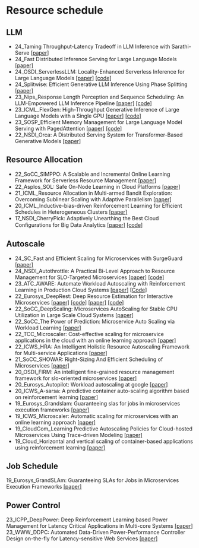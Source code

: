 # Resource schedule

## LLM

- 24_Taming Throughput-Latency Tradeoff in LLM Inference with Sarathi-Serve [[paper]](https://arxiv.org/pdf/2403.02310.pdf)
- 24_Fast Distributed Inference Serving for Large Language Models [[paper]](https://arxiv.org/pdf/2305.05920.pdf)
- 24_OSDI_ServerlessLLM: Locality-Enhanced Serverless Inference for Large Language Models [[paper]](https://arxiv.org/abs/2401.14351) [[code]](https://github.com/ServerlessLLM/ServerlessLLM)
- 24_Splitwise: Efficient Generative LLM Inference Using Phase Splitting [[paper]](https://arxiv.org/pdf/2311.18677.pdf)
- 23_Nips_Response Length Perception and Sequence Scheduling: An LLM-Empowered LLM Inference Pipeline [[paper]](https://arxiv.org/abs/2305.13144) [[code]](https://github.com/zhengzangw/Sequence-Scheduling)
- 23_ICML_FlexGen: High-Throughput Generative Inference of Large Language Models with a Single GPU [[paper]](https://dl.acm.org/doi/10.5555/3618408.3619696) [[code]](https://github.com/FMInference/FlexGen)
- 23_SOSP_Efficient Memory Management for Large Language Model Serving with PagedAttention [[paper]](https://arxiv.org/abs/2309.06180) [[code]](https://github.com/vllm-project/vllm)
- 22_NSDI_Orca: A Distributed Serving System for Transformer-Based Generative Models [[paper]](https://www.usenix.org/conference/osdi22/presentation/yu)

## Resource Allocation
- 22_SoCC_SIMPPO: A Scalable and Incremental Online Learning Framework for Serverless Resource Management [[paper]](https://haoran-qiu.com/pdf/socc22.pdf)
- 22_Asplos_SOL: Safe On-Node Learning in Cloud Platforms [[paper]](https://dl.acm.org/doi/pdf/10.1145/3503222.3507704)
- 21_ICML_Resource Allocation in Multi-armed Bandit Exploration: Overcoming Sublinear Scaling with Adaptive Parallelism [[paper]](http://proceedings.mlr.press/v139/thananjeyan21a/thananjeyan21a.pdf)
- 20_ICML_Inductive-bias-driven Reinforcement Learning for Efficient Schedules in Heterogeneous Clusters [[paper]](https://ssbaner2.cs.illinois.edu/publications/icml2020/Paper.pdf)
- 17_NSDI_CherryPick: Adaptively Unearthing the Best Cloud Conﬁgurations for Big Data Analytics [[paper]](https://www.usenix.org/conference/nsdi17/technical-sessions/presentation/alipourfard) [[code]](https://github.com/harvard-cns/cherrypick)


## Autoscale
- 24_SC_Fast and Efficient Scaling for Microservices with SurgeGuard [[paper]](https://dl.acm.org/doi/10.1109/SC41406.2024.00103)
- 24_NSDI_Autothrottle: A Practical Bi-Level Approach to Resource Management for SLO-Targeted Microservices [[paper]](https://www.usenix.org/system/files/nsdi24-wang-zibo.pdf) [[code]](https://github.com/microsoft/autothrottle)
- 23_ATC_AWARE: Automate Workload Autoscaling with Reinforcement Learning in Production Cloud Systems [[paper]](https://www.usenix.org/system/files/atc23-qiu-haoran.pdf) [[Code]](https://gitlab.engr.illinois.edu/DEPEND/aware)
- 22_Eurosys_DeepRest: Deep Resource Estimation for Interactive Microservices [[paper]](https://dl.acm.org/doi/abs/10.1145/3492321.3519564) [[code]](https://github.com/IBM/api-tracing-app-management)
 [[paper]](https://dl.acm.org/doi/pdf/10.1145/3492321.3519564) [[code]](https://github.com/IBM/api-tracing-app-management)
- 22_SoCC_DeepScaling: Microservices AutoScaling for Stable CPU Utilization in Large Scale Cloud Systems [[paper]](https://dl.acm.org/doi/pdf/10.1145/3542929.3563469)
- 22_SoCC_The Power of Prediction: Microservice Auto Scaling via Workload Learning [[paper]](https://dl.acm.org/doi/abs/10.1145/3542929.3563477)
- 22_TCC_Microscaler: Cost-effective scaling for microservice applications in the cloud with an online learning approach [[paper]](https://ieeexplore.ieee.org/abstract/document/9057418/)
- 22_ICWS_HRA: An Intelligent Holistic Resource Autoscaling Framework for Multi-service Applications [[paper]](https://ieeexplore.ieee.org/document/9885736)
- 21_SoCC_SHOWAR: Right-Sizing And Efficient Scheduling of Microservices [[paper]](https://dl.acm.org/doi/10.1145/3472883.3486999) 
- 20_OSDI_FIRM: An intelligent fine-grained resource management framework for slo-oriented microservices [[paper]](https://www.usenix.org/conference/osdi20/presentation/qiu)
- 20_Eurosys_Autopilot: Workload autoscaling at google [[paper]](https://research.google/pubs/pub49174/)
- 20_ICWS_A-sarsa: A predictive container auto-scaling algorithm based on reinforcement learning [[paper]](https://ieeexplore.ieee.org/document/9284122)
- 19_Eurosys_Grandslam: Guaranteeing slas for jobs in microservices execution frameworks [[paper]](https://dl.acm.org/doi/10.1145/3302424.3303958)
- 19_ICWS_Microscaler: Automatic scaling for microservices with an online learning approach [[paper]](https://ieeexplore.ieee.org/document/8818401/)
- 19_CloudCom_Learning Predictive Autoscaling Policies for Cloud-hosted Microservices Using Trace-driven Modeling [[paper]](https://ieeexplore.ieee.org/document/8968889)
- 19_Cloud_Horizontal and vertical scaling of container-based applications using reinforcement learning [[paper]](https://ieeexplore.ieee.org/document/8814555)


## Job Schedule

19_Eurosys_GrandSLAm: Guaranteeing SLAs for Jobs in Microservices Execution Frameworks [[paper]](https://jeongseob.github.io/papers/kannan_eurosys19.pdf)


## Power Control

23_ICPP_DeepPower: Deep Reinforcement Learning based Power Management for Latency Critical Applications in Multi-core Systems [[paper]](https://yuxiaoba.github.io/publication/deeppower23/deeppower23.pdf)
23_WWW_DDPC: Automated Data-Driven Power-Performance Controller Design on-the-fly for Latency-sensitive Web Services [[paper]](https://dl.acm.org/doi/abs/10.1145/3543507.3583437)
